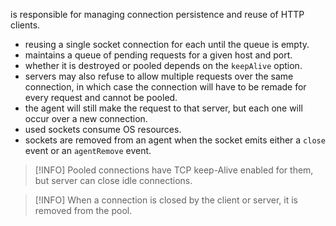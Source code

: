 is responsible for managing connection persistence and reuse of HTTP clients.
- reusing a single socket connection for each until the queue is empty.
- maintains a queue of pending requests for a given host and port.
- whether it is destroyed or pooled depends on the `keepAlive` option.
- servers may also refuse to allow multiple requests over the same connection, in which case the connection will have to be remade for every request and cannot be pooled.
- the agent will still make the request to that server, but each one will occur over a new connection.
- used sockets consume OS resources.
- sockets are removed from an agent when the socket emits either a `close` event or an `agentRemove` event.

> [!INFO] Pooled connections have TCP keep-Alive enabled for them, but server can close idle connections.

> [!INFO] When a connection is closed by the client or server, it is removed from the pool.
